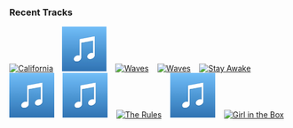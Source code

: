 ### Recent Tracks
[<img src='https://lastfm.freetls.fastly.net/i/u/300x300/7f6bf3adaedc4a24ca9e51ebe50d802c.png' width='16%' height='16%' alt='California'>](https://www.last.fm/music/delta%2bspirit/_/california)&nbsp;&nbsp;&nbsp;&nbsp;[<img src='https://github.com/atfinke/atfinke/blob/master/placeholder.jpeg?raw=true' width='16%' height='16%' alt='Like This'>](https://www.last.fm/music/dekleyn/_/like%2bthis)&nbsp;&nbsp;&nbsp;&nbsp;[<img src='https://lastfm.freetls.fastly.net/i/u/300x300/0b79d6c5d9a4560d43c85728dafec806.png' width='16%' height='16%' alt='Waves'>](https://www.last.fm/music/dean%2blewis/_/waves)&nbsp;&nbsp;&nbsp;&nbsp;[<img src='https://lastfm.freetls.fastly.net/i/u/300x300/0b79d6c5d9a4560d43c85728dafec806.png' width='16%' height='16%' alt='Waves'>](https://www.last.fm/music/dean%2blewis/_/waves)&nbsp;&nbsp;&nbsp;&nbsp;[<img src='https://lastfm.freetls.fastly.net/i/u/300x300/68dfca77be24f8043f084e71aa20cb41.png' width='16%' height='16%' alt='Stay Awake'>](https://www.last.fm/music/dean%2blewis/_/stay%2bawake)&nbsp;&nbsp;&nbsp;&nbsp;<br>[<img src='https://github.com/atfinke/atfinke/blob/master/placeholder.jpeg?raw=true' width='16%' height='16%' alt='Keeping It In the Dark'>](https://www.last.fm/music/daya/_/keeping%2bit%2bin%2bthe%2bdark)&nbsp;&nbsp;&nbsp;&nbsp;[<img src='https://github.com/atfinke/atfinke/blob/master/placeholder.jpeg?raw=true' width='16%' height='16%' alt='Space Oddity - 2015 Remaster'>](https://www.last.fm/music/david%2bbowie/_/space%2boddity%2b-%2b2015%2bremaster)&nbsp;&nbsp;&nbsp;&nbsp;[<img src='https://lastfm.freetls.fastly.net/i/u/300x300/7b16934ff72a31750013bfa3111f79a2.png' width='16%' height='16%' alt='The Rules'>](https://www.last.fm/music/dave%2bmonks/_/the%2brules)&nbsp;&nbsp;&nbsp;&nbsp;[<img src='https://github.com/atfinke/atfinke/blob/master/placeholder.jpeg?raw=true' width='16%' height='16%' alt='You Make My Dreams (Come True)'>](https://www.last.fm/music/hall%2b%2526%2boates/_/you%2bmake%2bmy%2bdreams%2b%2528come%2btrue%2529)&nbsp;&nbsp;&nbsp;&nbsp;[<img src='https://lastfm.freetls.fastly.net/i/u/300x300/4c538de09e0cb488df01bec580052ab5.png' width='16%' height='16%' alt='Girl in the Box'>](https://www.last.fm/music/daniella%2bmason/_/girl%2bin%2bthe%2bbox)&nbsp;&nbsp;&nbsp;&nbsp;<br>